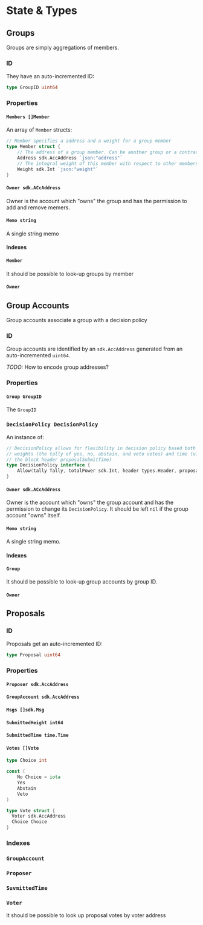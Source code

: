 # State & Types

## Groups

Groups are simply aggregations of members.

### ID

They have an auto-incremented ID:
```go
type GroupID uint64
```

### Properties

#### `Members []Member`

An array of `Member` structs:

```go
// Member specifies a address and a weight for a group member
type Member struct {
	// The address of a group member. Can be another group or a contract
	Address sdk.AccAddress `json:"address"`
	// The integral weight of this member with respect to other members and the decision threshold
	Weight sdk.Int `json:"weight"`
}
```

#### `Owner sdk.ACcAddress`

Owner is the account which "owns" the group and has the permission to 
add and remove memers.

#### `Memo string`

A single string memo

#### Indexes

#### `Member`

It should be possible to look-up groups by member

#### `Owner`

## Group Accounts

Group accounts associate a group with a decision policy

### ID

Group accounts are identified by an `sdk.AccAddress` generated
from an auto-incremented `uint64`.

*TODO:* How to encode group addresses?

### Properties

#### `Group GroupID`

The `GroupID`

### `DecisionPolicy DecisionPolicy`

An instance of:

```go
// DecisionPolicy allows for flexibility in decision policy based both on
// weights (the tally of yes, no, abstain, and veto votes) and time (via
// the block header proposalSubmitTime)
type DecisionPolicy interface {
	Allow(tally Tally, totalPower sdk.Int, header types.Header, proposalSubmitTime time.Time)
}
```

#### `Owner sdk.ACcAddress`

Owner is the account which "owns" the group account and has the permission to
change its `DecisionPolicy`. It should be left `nil` if the group account
"owns" itself.

#### `Memo string`

A single string memo.

#### Indexes

#### `Group`

It should be possible to look-up group accounts by group ID.

#### `Owner`

## Proposals

### ID

Proposals get an auto-incremented ID:
```go
type Proposal uint64
```

### Properties

#### `Proposer sdk.AccAddress`

#### `GroupAccount sdk.AccAddress`

#### `Msgs []sdk.Msg`

#### `SubmittedHeight int64`

#### `SubmittedTime time.Time`

#### `Votes []Vote`

```go
type Choice int

const (
	No Choice = iota
	Yes
	Abstain
	Veto
)

type Vote struct {
  Voter sdk.AccAddress
  Choice Choice
}
```

### Indexes

### `GroupAccount`
### `Proposer`
### `SuvmittedTime`
### `Voter`

It should be possible to look up proposal votes by voter address


